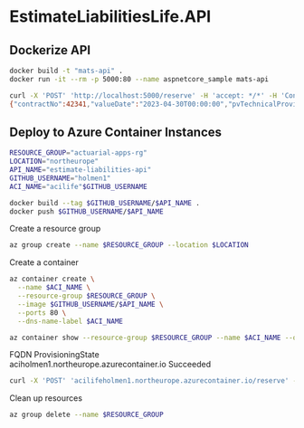 # EstimateLiabilitiesLife.API

## Dockerize API

```bash
docker build -t "mats-api" .  
docker run -it --rm -p 5000:80 --name aspnetcore_sample mats-api
```

```bash
curl -X 'POST' 'http://localhost:5000/reserve' -H 'accept: */*' -H 'Content-Type: application/json' -d '{"contractNo":42341,"valueDate":"2023-04-30","birthDate":"1973-04-30","sex":"F","z":65,"guarantee":1000,"payPeriod":5,"table":"APG"}'  
{"contractNo":42341,"valueDate":"2023-04-30T00:00:00","pvTechnicalProvision":520.2712805436308}
```

## Deploy to Azure Container Instances

```bash
RESOURCE_GROUP="actuarial-apps-rg"
LOCATION="northeurope"
API_NAME="estimate-liabilities-api"
GITHUB_USERNAME="holmen1"
ACI_NAME="acilife"$GITHUB_USERNAME
```

```bash
docker build --tag $GITHUB_USERNAME/$API_NAME .  
docker push $GITHUB_USERNAME/$API_NAME
```

Create a resource group
```bash
az group create --name $RESOURCE_GROUP --location $LOCATION
```

Create a container
```bash
az container create \
  --name $ACI_NAME \
  --resource-group $RESOURCE_GROUP \
  --image $GITHUB_USERNAME/$API_NAME \
  --ports 80 \
  --dns-name-label $ACI_NAME
```

```bash
az container show --resource-group $RESOURCE_GROUP --name $ACI_NAME --query "{FQDN:ipAddress.fqdn,ProvisioningState:provisioningState}" --out table
````
FQDN  ProvisioningState  
aciholmen1.northeurope.azurecontainer.io  Succeeded

```bash
curl -X 'POST' 'acilifeholmen1.northeurope.azurecontainer.io/reserve' -H 'accept: */*' -H 'Content-Type: application/json' -d '{"contractNo":42341,"valueDate":"2023-04-30","birthDate":"1973-04-30","sex":"F","z":65,"guarantee":1000,"payPeriod":5,"table":"APG"}' 
```

Clean up resources
```bash
az group delete --name $RESOURCE_GROUP
```
